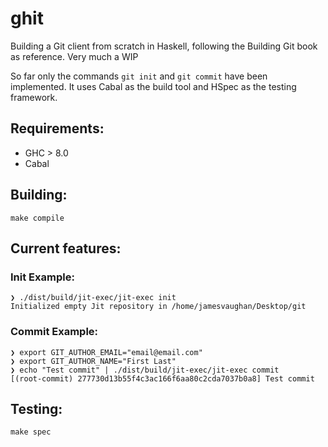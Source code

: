 # ghit
Building a Git client from scratch in Haskell, following the Building Git book as reference. Very much a WIP

So far only the commands `git init` and `git commit` have been implemented.
It uses Cabal as the build tool and HSpec as the testing framework.

## Requirements:
- GHC > 8.0
- Cabal

## Building:
`make compile`

## Current features:
### Init Example:
```
❯ ./dist/build/jit-exec/jit-exec init
Initialized empty Jit repository in /home/jamesvaughan/Desktop/git
```

### Commit Example:
```
❯ export GIT_AUTHOR_EMAIL="email@email.com"
❯ export GIT_AUTHOR_NAME="First Last"
❯ echo "Test commit" | ./dist/build/jit-exec/jit-exec commit
[(root-commit) 277730d13b55f4c3ac166f6aa80c2cda7037b0a8] Test commit
```

## Testing:
`make spec`
